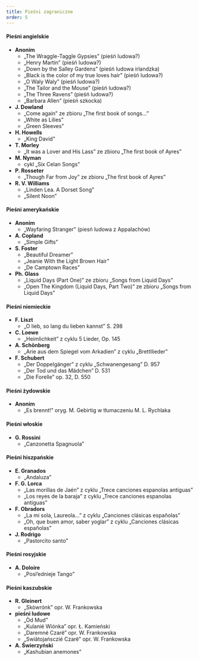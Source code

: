 ```yaml
---
title: Pieśni zagraniczne
order: 5
---
```


#### Pieśni angielskie

- **Anonim**
  - „The Wraggle-Taggle Gypsies” (pieśń ludowa?)
  - „Henry Martin” (pieśń ludowa?)
  - „Down by the Salley Gardens” (pieśń ludowa irlandzka)
  - „Black is the color of my true loves hair” (pieśń ludowa?)
  - „O Waly Waly” (pieśń ludowa?)
  - „The Tailor and the Mouse” (pieśń ludowa?)
  - „The Three Ravens” (pieśń ludowa?)
  - „Barbara Allen” (pieśń szkocka)
- **J. Dowland**
  - „Come again” ze zbioru „The first book of songs…”
  - „White as Lilies”
  - „Green Sleeves”
- **H. Howells**
  - „King David”
- **T. Morley**
  - „It was a Lover and His Lass” ze zbioru „The first book of Ayres”
- **M. Nyman**
  - cykl „Six Celan Songs”
- **P. Rosseter**
  - „Though Far from Joy” ze zbioru „The first book of Ayres”
- **R. V. Williams**
  - „Linden Lea. A Dorset Song”
  - „Silent Noon”

#### Pieśni amerykańskie

- **Anonim**
  - „Wayfaring Stranger” (piesń ludowa z Appalachów)
- **A. Copland**
  - „Simple Gifts”
- **S. Foster**
  - „Beautiful Dreamer”
  - „Jeanie With the Light Brown Hair”
  - „De Camptown Races”
- **Ph. Glass**
  - „Liquid Days (Part One)” ze zbioru „Songs from Liquid Days”
  - „Open The Kingdom (Liquid Days, Part Two)” ze zbioru „Songs from Liquid
    Days”

#### Pieśni niemieckie

- **F. Liszt**
  - „O lieb, so lang du lieben kannst” S. 298
- **C. Loewe**
  - „Heimlichkeit” z cyklu 5 Lieder, Op. 145
- **A. Schönberg**
  - „Arie aus dem Spiegel vom Arkadien” z cyklu „Brettllieder”
- **F. Schubert**
  - „Der Doppelgänger” z cyklu „Schwanengesang” D. 957
  - „Der Tod und das Mädchen” D. 531
  - „Die Forelle” op. 32, D. 550

#### Pieśni żydowskie

- **Anonim**
  - „Es brennt!” oryg. M. Gebirtig w tłumaczeniu M. L. Rychlaka

#### Pieśni włoskie

- **G. Rossini**
  - „Canzonetta Spagnuola”

#### Pieśni hiszpańskie

- **E. Granados**
  - „Andaluza”
- **F. G. Lorca**
  - „Las morillas de Jaén” z cyklu „Trece canciones espanolas antiguas”
  - „Los reyes de la baraja” z cyklu „Trece canciones espanolas antiguas”
- **F. Obradors**
  - „La mi sola, Laureola…” z cyklu „Canciones clásicas españolas”
  - „Oh, que buen amor, saber yoglar” z cyklu „Canciones clásicas españolas”
- **J. Rodrigo**
  - „Pastorcito santo”

#### Pieśni rosyjskie

- **A. Doloire**
  - „Posl’ednieje Tango”

#### Pieśni kaszubskie

- **R. Gleinert**
  - „Skòwrónk” opr. W. Frankowska
- **pieśni ludowe**
  - „Òd Mud”
  - „Kulanié Wiónka” opr. Ł. Kamieński
  - „Daremné Czarë” opr. W. Frankowska
  - „Swiãtojańsczié Czarë” opr. W. Frankowska
- **A. Świerzyński**
  - „Kashubian anemones”
